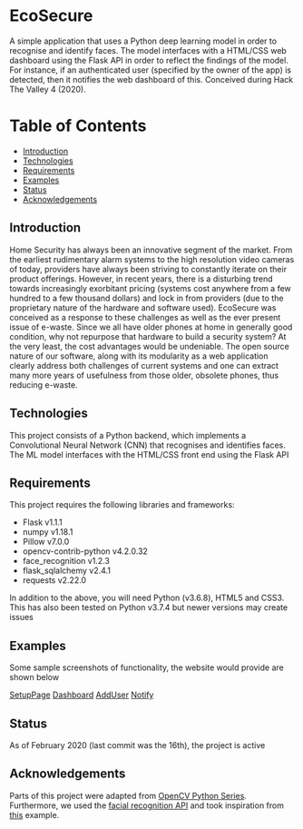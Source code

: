 # EcoSecure
 A simple application that uses a Python deep learning model in order to recognise and identify faces. The model interfaces with a HTML/CSS web dashboard using the Flask API in order to reflect the findings of the model. For instance, if an authenticated user (specified by the owner of the app) is detected, then it notifies the web dashboard of this. Conceived during Hack The Valley 4 (2020).

# Table of Contents
* [Introduction](https://github.com/AbChatt/EcoSecure#introduction)
* [Technologies](https://github.com/AbChatt/EcoSecure#technologies)
* [Requirements](https://github.com/AbChatt/EcoSecure#requirements)
* [Examples](https://github.com/AbChatt/EcoSecure#examples)
* [Status](https://github.com/AbChatt/EcoSecure#status)
* [Acknowledgements](https://github.com/AbChatt/EcoSecure#acknowledgments)

## Introduction 
Home Security has always been an innovative segment of the market. From the earliest rudimentary alarm systems to the high resolution video cameras of today, providers have always been striving to constantly iterate on their product offerings. However, in recent years, there is a disturbing trend towards increasingly exorbitant pricing (systems cost anywhere from a few hundred to a few thousand dollars) and lock in from providers (due to the proprietary nature of the hardware and software used). EcoSecure was conceived as a response to these challenges as well as the ever present issue of e-waste. Since we all have older phones at home in generally good condition, why not repurpose that hardware to build a security system? At the very least, the cost advantages would be undeniable. The open source nature of our software, along with its modularity as a web application clearly address both challenges of current systems and one can extract many more years of usefulness from those older, obsolete phones, thus reducing e-waste.

## Technologies
This project consists of a Python backend, which implements a Convolutional Neural Network (CNN) that recognises and identifies faces. The ML model interfaces with the HTML/CSS front end using the Flask API

## Requirements
This project requires the following libraries and frameworks:

* Flask v1.1.1
* numpy v1.18.1
* Pillow v7.0.0
* opencv-contrib-python v4.2.0.32
* face_recognition v1.2.3
* flask_sqlalchemy v2.4.1
* requests v2.22.0

In addition to the above, you will need Python (v3.6.8), HTML5 and CSS3. This has also been tested on Python v3.7.4 but newer versions may create issues

## Examples
Some sample screenshots of functionality, the website would provide are shown below

[SetupPage](screenshots/screenshot_1.png) [Dashboard](screenshots/screenshot_2.png) [AddUser](screenshots/screenshot_3.png) [Notify](screenshots/screenshot_4.png) 

## Status
As of February 2020 (last commit was the 16th), the project is active

## Acknowledgements
Parts of this project were adapted from [OpenCV Python Series](https://github.com/codingforentrepreneurs/OpenCV-Python-Series). Furthermore, we used the [facial recognition API](https://github.com/ageitgey/face_recognition) and took inspiration from [this](https://github.com/ageitgey/face_recognition/blob/master/examples/facerec_from_webcam_faster.py) example.
